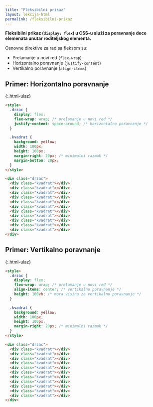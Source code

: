 ```yaml
---
title: "Fleksibilni prikaz"
layout: lekcija-html
permalink: /fleksibilni-prikaz
---
```


**Fleksibilni prikaz (`display: flex`) u CSS-u služi za poravnanje dece elemenata unutar roditeljskog elementa.**

Osnovne direktive za rad sa fleksom su:

- Prelamanje u novi red (`flex-wrap`)
- Horizontalno poravnanje (`justify-content`)
- Vertikalno poravnanje (`align-items`)

## Primer: Horizontalno poravnanje 

{:.html-ulaz}
```html
<style>
  .drzac {
    display: flex;
    flex-wrap: wrap; /* prelamanje u novi red */
    justify-content: space-around; /* horizontalno poravnanje */
  }

  .kvadrat {
    background: yellow;
    width: 100px;
    height: 100px;
    margin-right: 20px; /* minimalni razmak */
    margin-bottom: 20px;
  }
</style>

<div class="drzac">
  <div class="kvadrat"></div>
  <div class="kvadrat"></div>
  <div class="kvadrat"></div>
  <div class="kvadrat"></div>
  <div class="kvadrat"></div>
  <div class="kvadrat"></div>
  <div class="kvadrat"></div>
  <div class="kvadrat"></div>
  <div class="kvadrat"></div>
  <div class="kvadrat"></div>
  <div class="kvadrat"></div>
</div>
```

## Primer: Vertikalno poravnanje

{:.html-ulaz}
```html
<style>
  .drzac {
    display: flex;
    flex-wrap: wrap; /* prelamanje u novi red */
    align-items: center; /* vertikalno poravnanje */
    height: 100vh; /* mora visina za vertikalno poravnanje */
  }

  .kvadrat {
    background: yellow;
    width: 100px;
    height: 100px;
    margin-right: 20px; /* minimalni razmak */
  }
</style>

<div class="drzac">
  <div class="kvadrat"></div>
  <div class="kvadrat"></div>
  <div class="kvadrat"></div>
  <div class="kvadrat"></div>
  <div class="kvadrat"></div>
  <div class="kvadrat"></div>
  <div class="kvadrat"></div>
  <div class="kvadrat"></div>
  <div class="kvadrat"></div>
  <div class="kvadrat"></div>
  <div class="kvadrat"></div>
</div>
```